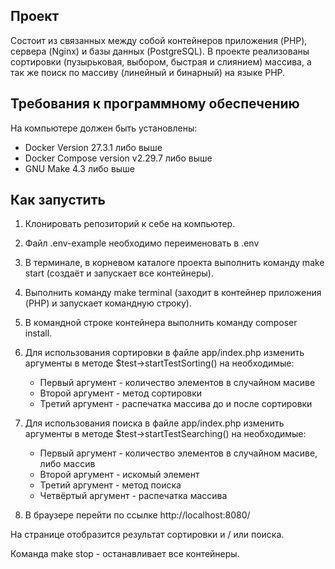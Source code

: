## Проект
Состоит из связанных между собой контейнеров приложения (PHP), сервера (Nginx) и базы данных (PostgreSQL).
В проекте реализованы сортировки (пузырьковая, выбором, быстрая и слиянием) массива, 
а так же поиск по массиву (линейный и бинарный) на языке PHP.

## Требования к программному обеспечению
На компьютере должен быть установлены:
- Docker Version 27.3.1 либо выше
- Docker Compose version v2.29.7 либо выше
- GNU Make 4.3 либо выше  

## Как запустить
1) Клонировать репозиторий к себе на компьютер.
2) Файл .env-example необходимо переименовать в .env
3) В терминале, в корневом каталоге проекта выполнить команду make start (создаёт и запускает все контейнеры).
4) Выполнить команду make terminal (заходит в контейнер приложения (PHP) и запускает командную строку).
5) В командной строке контейнера выполнить команду composer install.

6) Для использования сортировки в файле app/index.php изменить аргументы 
в методе $test->startTestSorting() на необходимые:
   - Первый аргумент - количество элементов в случайном масиве
   - Второй аргумент - метод сортировки
   - Третий аргумент - распечатка массива до и после сортировки

7) Для использования поиска в файле app/index.php изменить аргументы 
в методе $test->startTestSearching() на необходимые:
   - Первый аргумент - количество элементов в случайном масиве, либо массив
   - Второй аргумент - искомый элемент
   - Третий аргумент - метод поиска
   - Четвёртый аргумент - распечатка массива

8) В браузере перейти по ссылке http://localhost:8080/ 

На странице отобразится результат сортировки и / или поиска.

Команда make stop - останавливает все контейнеры.
